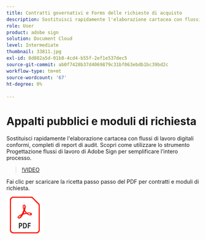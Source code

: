 ```yaml
---
title: Contratti governativi e Forms delle richieste di acquisto
description: Sostituisci rapidamente l'elaborazione cartacea con flussi di lavoro digitali conformi, completi di report di audit
role: User
product: adobe sign
solution: Document Cloud
level: Intermediate
thumbnail: 33811.jpg
exl-id: 8d882a5d-01b8-4cd4-b55f-2ef1e537dec5
source-git-commit: ab0f7428b37d4069879c31bf063ebdb1bc39bd2c
workflow-type: tm+mt
source-wordcount: '67'
ht-degree: 0%

---
```


# Appalti pubblici e moduli di richiesta

Sostituisci rapidamente l&#39;elaborazione cartacea con flussi di lavoro digitali conformi, completi di report di audit. Scopri come utilizzare lo strumento Progettazione flussi di lavoro di Adobe Sign per semplificare l’intero processo.

>[!VIDEO](https://video.tv.adobe.com/v/33811?hidetitle=true)

Fai clic per scaricare la ricetta passo passo del PDF per contratti e moduli di richiesta.

[![Download PDF Recipe](../assets/acrobat_PDF_96.png)](../assets/UseCaseRecipe-EN-UsingWorkflowDesigner.pdf)
